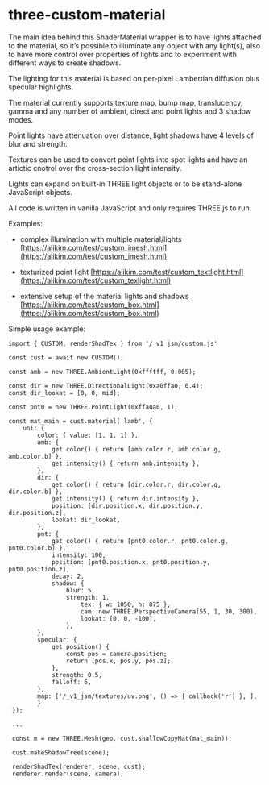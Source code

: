 # three-custom-material
The main idea behind this ShaderMaterial wrapper is to have lights attached to the material, so it’s possible to illuminate any object with any light(s), also to have more control over properties of lights and to experiment with different ways to create shadows.

The lighting for this material is based on per-pixel Lambertian diffusion plus specular highlights.

The material currently supports texture map, bump map, translucency, gamma and any number of ambient, direct and point lights and 3 shadow modes.

Point lights have attenuation over distance, light shadows have 4 levels of blur and strength.

Textures can be used to convert point lights into spot lights and have an artictic cnotrol over the cross-section light intensity.

Lights can expand on built-in THREE light objects or to be stand-alone JavaScript objects.

All code is written in vanilla JavaScript and only requires THREE.js to run.

Examples: 

* complex illumination with multiple material/lights [https://alikim.com/test/custom_imesh.html](https://alikim.com/test/custom_imesh.html)

* texturized point light [https://alikim.com/test/custom_textlight.html](https://alikim.com/test/custom_texlight.html)

* extensive setup of the material lights and shadows [https://alikim.com/test/custom_box.html](https://alikim.com/test/custom_box.html)

Simple usage example:

```
import { CUSTOM, renderShadTex } from '/_v1_jsm/custom.js'

const cust = await new CUSTOM();

const amb = new THREE.AmbientLight(0xffffff, 0.005);

const dir = new THREE.DirectionalLight(0xa0ffa0, 0.4);
const dir_lookat = [0, 0, mid];

const pnt0 = new THREE.PointLight(0xffa0a0, 1);

const mat_main = cust.material('lamb', {
	uni: {
		color: { value: [1, 1, 1] },
		amb: {
			get color() { return [amb.color.r, amb.color.g, amb.color.b] },
			get intensity() { return amb.intensity },
		},
		dir: {
			get color() { return [dir.color.r, dir.color.g, dir.color.b] },
			get intensity() { return dir.intensity },
			position: [dir.position.x, dir.position.y, dir.position.z],
			lookat: dir_lookat,
		},
		pnt: {
			get color() { return [pnt0.color.r, pnt0.color.g, pnt0.color.b] },
			intensity: 100,
			position: [pnt0.position.x, pnt0.position.y, pnt0.position.z],
			decay: 2,
			shadow: {
				blur: 5,
				strength: 1,
		      		tex: { w: 1050, h: 875 },
		      		cam: new THREE.PerspectiveCamera(55, 1, 30, 300),
		      		lookat: [0, 0, -100],
	      		},
		},
		specular: {
			get position() {
				const pos = camera.position;
				return [pos.x, pos.y, pos.z];
			},
			strength: 0.5,
			falloff: 6,
		},
		map: ['/_v1_jsm/textures/uv.png', () => { callback('r') }, ],
    	}
 });
 
 ...
 
 const m = new THREE.Mesh(geo, cust.shallowCopyMat(mat_main));
 
 cust.makeShadowTree(scene);
 
 renderShadTex(renderer, scene, cust);
 renderer.render(scene, camera);
 
```

